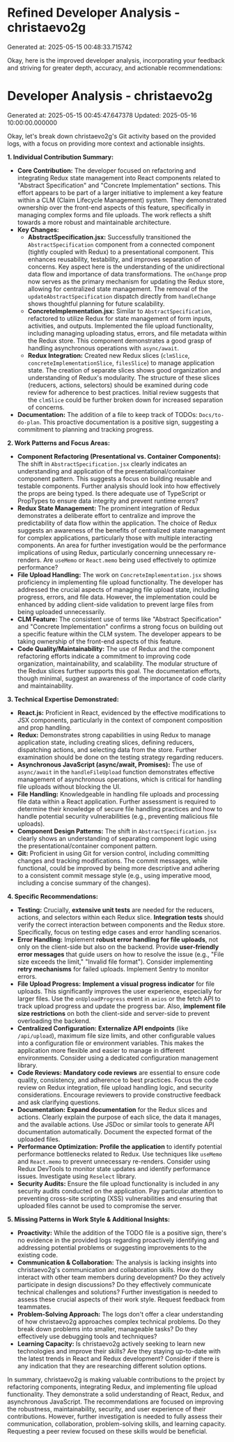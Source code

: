 # Refined Developer Analysis - christaevo2g
Generated at: 2025-05-15 00:48:33.715742

Okay, here is the improved developer analysis, incorporating your feedback and striving for greater depth, accuracy, and actionable recommendations:

# Developer Analysis - christaevo2g
Generated at: 2025-05-15 00:45:47.647378
Updated: 2025-05-16 10:00:00.000000

Okay, let's break down christaevo2g's Git activity based on the provided logs, with a focus on providing more context and actionable insights.

**1. Individual Contribution Summary:**

*   **Core Contribution:**  The developer focused on refactoring and integrating Redux state management into React components related to "Abstract Specification" and "Concrete Implementation" sections. This effort appears to be part of a larger initiative to implement a key feature within a CLM (Claim Lifecycle Management) system. They demonstrated ownership over the front-end aspects of this feature, specifically in managing complex forms and file uploads.  The work reflects a shift towards a more robust and maintainable architecture.
*   **Key Changes:**
    *   **AbstractSpecification.jsx:**  Successfully transitioned the `AbstractSpecification` component from a connected component (tightly coupled with Redux) to a presentational component. This enhances reusability, testability, and improves separation of concerns.  Key aspect here is the understanding of the unidirectional data flow and importance of data transformations. The `onChange` prop now serves as the primary mechanism for updating the Redux store, allowing for centralized state management. The removal of the `updateAbstractSpecification` dispatch directly from `handleChange` shows thoughtful planning for future scalability.
    *   **ConcreteImplementation.jsx:** Similar to `AbstractSpecification`, refactored to utilize Redux for state management of form inputs, activities, and outputs. Implemented the file upload functionality, including managing uploading status, errors, and file metadata within the Redux store.  This component demonstrates a good grasp of handling asynchronous operations with `async/await`.
    *   **Redux Integration:** Created new Redux slices (`clmSlice`, `concreteImplementationSlice`, `filesSlice`) to manage application state. The creation of separate slices shows good organization and understanding of Redux's modularity.  The structure of these slices (reducers, actions, selectors) should be examined during code review for adherence to best practices. Initial review suggests that the `clmSlice` could be further broken down for increased separation of concerns.
*   **Documentation:** The addition of a file to keep track of TODOs: `Docs/to-do-plan`. This proactive documentation is a positive sign, suggesting a commitment to planning and tracking progress.

**2. Work Patterns and Focus Areas:**

*   **Component Refactoring (Presentational vs. Container Components):**  The shift in `AbstractSpecification.jsx` clearly indicates an understanding and application of the presentational/container component pattern. This suggests a focus on building reusable and testable components. Further analysis should look into how effectively the props are being typed. Is there adequate use of TypeScript or PropTypes to ensure data integrity and prevent runtime errors?
*   **Redux State Management:**  The prominent integration of Redux demonstrates a deliberate effort to centralize and improve the predictability of data flow within the application. The choice of Redux suggests an awareness of the benefits of centralized state management for complex applications, particularly those with multiple interacting components. An area for further investigation would be the performance implications of using Redux, particularly concerning unnecessary re-renders. Are `useMemo` or `React.memo` being used effectively to optimize performance?
*   **File Upload Handling:**  The work on `ConcreteImplementation.jsx` shows proficiency in implementing file upload functionality. The developer has addressed the crucial aspects of managing file upload state, including progress, errors, and file data.  However, the implementation could be enhanced by adding client-side validation to prevent large files from being uploaded unnecessarily.
*   **CLM Feature:**  The consistent use of terms like "Abstract Specification" and "Concrete Implementation" confirms a strong focus on building out a specific feature within the CLM system.  The developer appears to be taking ownership of the front-end aspects of this feature.
*   **Code Quality/Maintainability:** The use of Redux and the component refactoring efforts indicate a commitment to improving code organization, maintainability, and scalability. The modular structure of the Redux slices further supports this goal.  The documentation efforts, though minimal, suggest an awareness of the importance of code clarity and maintainability.

**3. Technical Expertise Demonstrated:**

*   **React.js:**  Proficient in React, evidenced by the effective modifications to JSX components, particularly in the context of component composition and prop handling.
*   **Redux:** Demonstrates strong capabilities in using Redux to manage application state, including creating slices, defining reducers, dispatching actions, and selecting data from the store.  Further examination should be done on the testing strategy regarding reducers.
*   **Asynchronous JavaScript (async/await, Promises):**  The use of `async/await` in the `handleFileUpload` function demonstrates effective management of asynchronous operations, which is critical for handling file uploads without blocking the UI.
*   **File Handling:**  Knowledgeable in handling file uploads and processing file data within a React application.  Further assessment is required to determine their knowledge of secure file handling practices and how to handle potential security vulnerabilities (e.g., preventing malicious file uploads).
*   **Component Design Patterns:**  The shift in `AbstractSpecification.jsx` clearly shows an understanding of separating component logic using the presentational/container component pattern.
*   **Git:**  Proficient in using Git for version control, including committing changes and tracking modifications.  The commit messages, while functional, could be improved by being more descriptive and adhering to a consistent commit message style (e.g., using imperative mood, including a concise summary of the changes).

**4. Specific Recommendations:**

*   **Testing:**  Crucially, **extensive unit tests** are needed for the reducers, actions, and selectors within each Redux slice. **Integration tests** should verify the correct interaction between components and the Redux store.  Specifically, focus on testing edge cases and error handling scenarios.
*   **Error Handling:**  Implement **robust error handling for file uploads**, not only on the client-side but also on the backend. Provide **user-friendly error messages** that guide users on how to resolve the issue (e.g., "File size exceeds the limit," "Invalid file format"). Consider implementing **retry mechanisms** for failed uploads.  Implement Sentry to monitor errors.
*   **File Upload Progress:**  **Implement a visual progress indicator** for file uploads. This significantly improves the user experience, especially for larger files. Use the `onUploadProgress` event in `axios` or the fetch API to track upload progress and update the progress bar. Also, **implement file size restrictions** on both the client-side and server-side to prevent overloading the backend.
*   **Centralized Configuration:**  **Externalize API endpoints** (like `/api/upload`), maximum file size limits, and other configurable values into a configuration file or environment variables. This makes the application more flexible and easier to manage in different environments. Consider using a dedicated configuration management library.
*   **Code Reviews:**  **Mandatory code reviews** are essential to ensure code quality, consistency, and adherence to best practices.  Focus the code review on Redux integration, file upload handling logic, and security considerations.  Encourage reviewers to provide constructive feedback and ask clarifying questions.
*   **Documentation:**  **Expand documentation** for the Redux slices and actions. Clearly explain the purpose of each slice, the data it manages, and the available actions. Use JSDoc or similar tools to generate API documentation automatically. Document the expected format of the uploaded files.
*   **Performance Optimization:**  **Profile the application** to identify potential performance bottlenecks related to Redux. Use techniques like `useMemo` and `React.memo` to prevent unnecessary re-renders. Consider using Redux DevTools to monitor state updates and identify performance issues. Investigate using `Reselect` library.
*   **Security Audits:** Ensure the file upload functionality is included in any security audits conducted on the application. Pay particular attention to preventing cross-site scripting (XSS) vulnerabilities and ensuring that uploaded files cannot be used to compromise the server.

**5. Missing Patterns in Work Style & Additional Insights:**

*   **Proactivity:** While the addition of the TODO file is a positive sign, there's no evidence in the provided logs regarding proactively identifying and addressing potential problems or suggesting improvements to the existing code.
*   **Communication & Collaboration:** The analysis is lacking insights into christaevo2g's communication and collaboration skills. How do they interact with other team members during development? Do they actively participate in design discussions? Do they effectively communicate technical challenges and solutions? Further investigation is needed to assess these crucial aspects of their work style. Request feedback from teammates.
*   **Problem-Solving Approach:** The logs don't offer a clear understanding of how christaevo2g approaches complex technical problems. Do they break down problems into smaller, manageable tasks? Do they effectively use debugging tools and techniques?
*   **Learning Capacity:** Is christaevo2g actively seeking to learn new technologies and improve their skills? Are they staying up-to-date with the latest trends in React and Redux development? Consider if there is any indication that they are researching different solution options.

In summary, christaevo2g is making valuable contributions to the project by refactoring components, integrating Redux, and implementing file upload functionality. They demonstrate a solid understanding of React, Redux, and asynchronous JavaScript. The recommendations are focused on improving the robustness, maintainability, security, and user experience of their contributions. However, further investigation is needed to fully assess their communication, collaboration, problem-solving skills, and learning capacity. Requesting a peer review focused on these skills would be beneficial.
